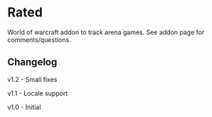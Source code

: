 # Rated
World of warcraft addon to track arena games. See addon page for comments/questions.

## Changelog

v1.2 - Small fixes

v1.1 - Locale support

v1.0 - Initial
